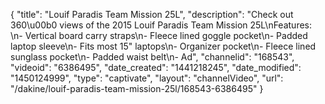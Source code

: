 {
    "title": "Louif Paradis Team Mission 25L",
    "description": "Check out 360\u00b0 views of the 2015 Louif Paradis Team Mission 25L\nFeatures: \n- Vertical board carry straps\n- Fleece lined goggle pocket\n- Padded laptop sleeve\n- Fits most 15\" laptops\n- Organizer pocket\n- Fleece lined sunglass pocket\n- Padded waist belt\n- Ad",
    "channelid": "168543",
    "videoid": "6386495",
    "date_created": "1441218245",
    "date_modified": "1450124999",
    "type": "captivate",
    "layout": "channelVideo",
    "url": "\/dakine\/louif-paradis-team-mission-25l\/168543-6386495"
}